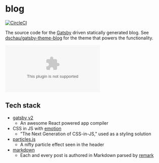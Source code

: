 # blog

[![CircleCI](https://circleci.com/gh/DSchau/blog.svg?style=svg)](https://circleci.com/gh/DSchau/blog)

The source code for the [Gatsby][gatsby] driven statically generated blog. See [dschau/gatsby-theme-blog][blog-theme] for the theme that powers the functionality.

![blog](https://screenshot-v2.now.sh/blog.dustinschau.com?type=png)

## Tech stack

- [gatsby v2][gatsby]
  - An awesome React powered app compiler
- CSS in JS with [emotion][emotion]
  - "The Next Generation of CSS-in-JS," used as a styling solution
- [particles.js][particles.js]
  - A nifty particle effect seen in the header
- [markdown][markdown]
  - Each and every post is authored in Markdown parsed by [remark][remark]

[blog-theme]: https://github.com/dschau/gatsby-theme-blog
[gatsby]: https://github.com/gatsbyjs/gatsby
[emotion]: https://emotion.sh/
[particles.js]: https://github.com/VincentGarreau/particles.js/
[markdown]: https://en.wikipedia.org/wiki/Markdown
[remark]: https://remark.js.org/
